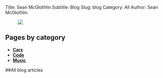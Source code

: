Title: Sean McGlothlin
Subtitle: Blog
Slug: blog
Category: All
Author: Sean McGlothlin

<figure class="image-right">
  <img src="/images/miata.jpg"/>
</figure>

## Pages by category

- [**Cars**](../blog/cars)
- [**Code**](../blog/code)
- [**Music**](../blog/music)

##All blog articles